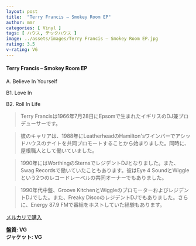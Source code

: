 ```yaml
---
layout: post
title:  "Terry Francis – Smokey Room EP"
author: mmr
categories: [ Vinyl ]
tags: [ ハウス, テックハウス ]
image: ../assets/images/Terry Francis – Smokey Room EP.jpg
rating: 3.5
v-rating: VG
---
```


#### Terry Francis – Smokey Room EP

A. Believe In Yourself

B1. Love In

B2. Roll In Life

> Terry Francisは1966年7月28日にEpsomで生まれたイギリスのDJ兼プロデューサーです。

> 彼のキャリアは、1988年にLeatherheadのHamilton'sワインバーでアシッドハウスのナイトを共同プロモートすることから始まりました。同時に、屋根職人として働いていました。

> 1990年にはWorthingのSternsでレジデントDJとなりました。また、Swag Recordsで働いていたこともあります。彼はEye 4 SoundとWiggleという2つのレコードレーベルの共同オーナーでもありました。

> 1990年代中盤、Groove KitchenとWiggleのプロモーターおよびレジデントDJでした。また、Freaky DiscoのレジデントDJでもありました。さらに、Energy 87.9 FMで番組をホストしていた経験もあります。


[メルカリで購入](https://jp.mercari.com/item/m15247506715)

<div class="mt-4 mb-4 d-flex align-items-center">
<strong class="mr-1">盤質: VG</strong>
</div>
<div class="mt-4 mb-4 d-flex align-items-center">
<strong class="mr-1">ジャケット: VG</strong>
</div>
